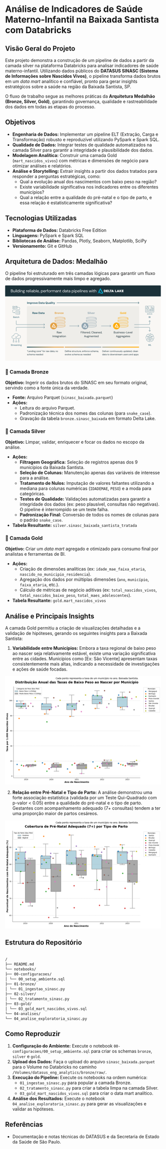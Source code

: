 
# Análise de Indicadores de Saúde Materno-Infantil na Baixada Santista com Databricks

## Visão Geral do Projeto

Este projeto demonstra a construção de um pipeline de dados a partir da camada silver na plataforma Databricks para analisar indicadores de saúde materno-infantil. Utilizando dados públicos do
**DATASUS SINASC (Sistema de Informações sobre Nascidos Vivos)**, o pipeline transforma dados brutos em um _data mart_ analítico e confiável, pronto para gerar insights estratégicos sobre a saúde na região da Baixada Santista, SP.

O fluxo de trabalho segue as melhores práticas da **Arquitetura Medalhão (Bronze, Silver, Gold)**, garantindo governança, qualidade e rastreabilidade dos dados em todas as etapas do processo.

## Objetivos

- **Engenharia de Dados:** Implementar um pipeline ELT (Extração, Carga e Transformação) robusto e reproduzível utilizando PySpark e Spark SQL.
- **Qualidade de Dados:** Integrar testes de qualidade automatizados na camada Silver para garantir a integridade e plausibilidade dos dados.
- **Modelagem Analítica:** Construir uma camada Gold (`mart_nascidos_vivos`) com métricas e dimensões de negócio para otimizar análises e relatórios.
- **Análise e Storytelling:** Extrair insights a partir dos dados tratados para responder a perguntas estratégicas, como:
  - Qual a evolução anual dos nascimentos com baixo peso na região?
  - Existe variabilidade significativa nos indicadores entre os diferentes municípios?
  - Qual a relação entre a qualidade do pré-natal e o tipo de parto, e essa relação é estatisticamente significativa?

## Tecnologias Utilizadas

- **Plataforma de Dados:** Databricks Free Edition
- **Linguagens:** PySpark e Spark SQL
- **Bibliotecas de Análise:** Pandas, Plotly, Seaborn, Matplotlib, SciPy
- **Versionamento:** Git e GitHub

## Arquitetura de Dados: Medalhão

O pipeline foi estruturado em três camadas lógicas para garantir um fluxo de dados progressivamente mais limpo e agregado.

![delta lake](<imagens/delta lake.png>)


### 🥉 Camada Bronze

**Objetivo:** Ingerir os dados brutos do SINASC em seu formato original, servindo como a fonte única da verdade.

- **Fonte:** Arquivo Parquet (`sinasc_baixada.parquet`)
- **Ações:**
  - Leitura do arquivo Parquet.
  - Padronização técnica dos nomes das colunas (para `snake_case`).
  - Gravação da tabela `bronze.sinasc_baixada` em formato Delta Lake.

### 🥈 Camada Silver

**Objetivo:** Limpar, validar, enriquecer e focar os dados no escopo da análise.

- **Ações:**
  - **Filtragem Geográfica:** Seleção de registros apenas dos 9 municípios da Baixada Santista.
  - **Seleção de Colunas:** Manutenção apenas das variáveis de interesse para a análise.
  - **Tratamento de Nulos:** Imputação de valores faltantes utilizando a mediana para colunas numéricas (`IDADEMAE`, `PESO`) e a moda para categóricas.
  - **Testes de Qualidade:** Validações automatizadas para garantir a integridade dos dados (ex: peso plausível, consultas não negativas). O pipeline é interrompido se um teste falha.
  - **Padronização Final:** Conversão de todos os nomes de colunas para o padrão `snake_case`.
- **Tabela Resultante:** `silver.sinasc_baixada_santista_tratada`

### 🥇 Camada Gold

**Objetivo:** Criar um _data mart_ agregado e otimizado para consumo final por analistas e ferramentas de BI.

- **Ações:**
  - Criação de dimensões analíticas (ex: `idade_mae_faixa_etaria`, `nascido_no_municipio_residencia`).
  - Agregação dos dados por múltiplas dimensões (`ano`, `município`, `faixa_etaria`, etc.).
  - Cálculo de métricas de negócio aditivas (ex: `total_nascidos_vivos`, `total_nascidos_baixo_peso`, `total_maes_adolescentes`).
- **Tabela Resultante:** `gold.mart_nascidos_vivos`

## Análise e Principais Insights

A camada Gold permitiu a criação de visualizações detalhadas e a validação de hipóteses, gerando os seguintes insights para a Baixada Santista:

1.  **Variabilidade entre Municípios:** Embora a taxa regional de baixo peso ao nascer seja relativamente estável, existe uma variação significativa entre as cidades. Municípios como [Ex: São Vicente] apresentam taxas consistentemente mais altas, indicando a necessidade de investigações e ações de saúde focadas.

![](<imagens/box-plot_baixo_peso2.png>)

2.  **Relação entre Pré-Natal e Tipo de Parto:** A análise demonstrou uma forte associação estatística (validada por um Teste Qui-Quadrado com p-valor < 0.05) entre a qualidade do pré-natal e o tipo de parto. Gestantes com acompanhamento adequado (7+ consultas) tendem a ter uma proporção maior de partos cesáreos.

![](<imagens/prenatal_parto.png>)


## Estrutura do Repositório
```

/
├── README.md
└── notebooks/
├── 00-configuracoes/
│ └── 00_setup_ambiente.sql
├── 01-bronze/
│ └── 01_ingestao_sinasc.py
├── 02-silver/
│ └── 02_tratamento_sinasc.py
├── 03-gold/
│ └── 03_gold_mart_nascidos_vivos.sql
└── 04-analises/
└── 04_analise_exploratoria_sinasc.py

```

## Como Reproduzir

1.  **Configuração do Ambiente:** Execute o notebook `00-configuracoes/00_setup_ambiente.sql` para criar os schemas `bronze`, `silver` e `gold`.
2.  **Upload dos Dados:** Faça o upload do arquivo `sinasc_baixada.parquet` para o Volume no Databricks no caminho `/Volumes/datasus_eng_analytics/bronze/raw/`.
3.  **Execução do Pipeline:** Execute os notebooks na ordem numérica:
    - `01_ingestao_sinasc.py` para popular a camada Bronze.
    - `02_tratamento_sinasc.py` para criar a tabela limpa na camada Silver.
    - `03_gold_mart_nascidos_vivos.sql` para criar o data mart analítico.
4.  **Análise dos Resultados:** Execute o notebook `04_analise_exploratoria_sinasc.py` para gerar as visualizações e validar as hipóteses.

## Referências
- Documentação e notas técnicas do DATASUS e da Secretaria de Estado da Saúde de São Paulo.
